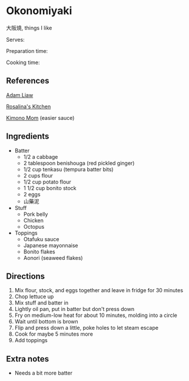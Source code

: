 # Okonomiyaki

大阪燒, things I like

Serves:

Preparation time:

Cooking time:

## References

[Adam Liaw](https://www.youtube.com/watch?v=r2Eed0Z2dgM)

[Rosalina's Kitchen](https://www.youtube.com/watch?v=Wh41oUN23kQ)

[Kimono Mom](https://www.youtube.com/watch?v=dAdnRtg9cSE) (easier sauce)

## Ingredients

- Batter
  - 1/2 a cabbage
  - 2 tablespoon benishouga (red pickled ginger)
  - 1/2 cup tenkasu (tempura batter bits)
  - 2 cups flour
  - 1/2 cup potato flour
  - 1 1/2 cup bonito stock
  - 2 eggs
  - 山藥泥
- Stuff
  - Pork belly
  - Chicken
  - Octopus
- Toppings
  - Otafuku sauce
  - Japanese mayonnaise
  - Bonito flakes
  - Aonori (seaweed flakes)

## Directions

1. Mix flour, stock, and eggs together and leave in fridge for 30 minutes
2. Chop lettuce up
3. Mix stuff and batter in
4. Lightly oil pan, put in batter but don't press down
5. Fry on medium-low heat for about 10 minutes, molding into a circle
6. Wait until bottom is brown
7. Flip and press down a little, poke holes to let steam escape
8. Cook for maybe 5 minutes more
9. Add toppings

## Extra notes

- Needs a bit more batter
